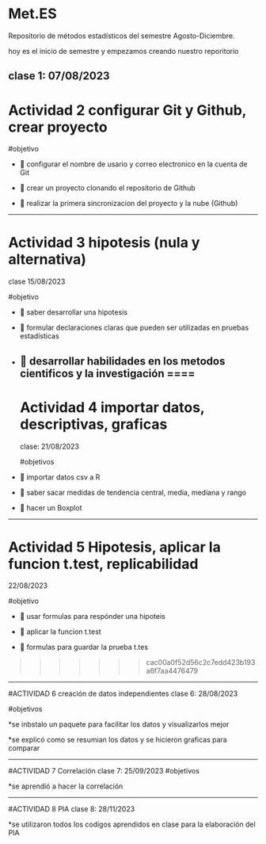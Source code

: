 # Met.ES
Repositorio de métodos estadísticos del semestre Agosto-Diciembre.
 
 hoy es el inicio de semestre y empezamos creando nuestro reporitorio  
 
 clase 1: 07/08/2023
 -------------------------------------------------------------------------------
 
 # Actividad 2 configurar Git y Github, crear proyecto
 
 #objetivo
+ :dart: configurar el nombre de usario y correo electronico en la cuenta de Git
 
+ :dart: crear un proyecto clonando el repositorio de Github
 
+ :dart: realizar la primera sincronizacion del proyecto y la nube (Github)
 --------------------------------------------------------------------------------
 # Actividad 3 hipotesis (nula y alternativa)
clase 15/08/2023

  #objetivo
+ :dart: saber desarrollar una hipotesis

+ :dart: formular declaraciones claras que pueden ser utilizadas en pruebas estadísticas 

+ :dart: desarrollar habilidades en los metodos cientificos y la investigación 
====
  ---------------------------------------------------------------------------------
  # Actividad 4 importar datos, descriptivas, graficas
  clase:  21/08/2023

  #objetivos
+ :dart: importar datos csv a R

+ :dart: saber sacar medidas de tendencia central, media, mediana y rango 

+ :dart: hacer un Boxplot

 -----------------------------------------------------------------------------------

 # Actividad 5 Hipotesis, aplicar la funcion t.test, replicabilidad
 22/08/2023

 #objetivo

+ :dart: usar formulas para respónder una hipoteis

+ :dart: aplicar la funcion t.test

+ :dart: formulas para guardar la prueba t.tes 
>>>>>>> cac00a0f52d56c2c7edd423b193a6f7aa4476479

-----------------------------------------------------------------------------------
#ACTIVIDAD 6 creación de datos independientes 
clase 6: 28/08/2023

#objetivos

*se inbstalo un paquete para facilitar los datos y visualizarlos mejor

*se explicó como se resumian los datos y se hicieron graficas para comparar 

-----------------------------------------------------------------------------------
#ACTIVIDAD 7 Correlación 
clase 7: 25/09/2023
#objetivos

*se aprendió a hacer la correlación

-----------------------------------------------------------------------------------
#ACTIVIDAD  8 PIA
clase 8: 28/11/2023

*se utilizaron todos los codigos aprendidos en clase para la elaboración del PIA


  
 
